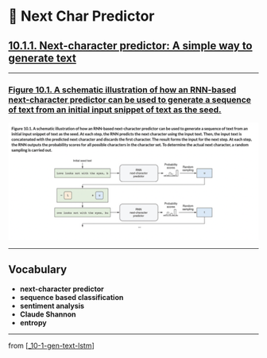 # 🦋 Next Char Predictor

## [**10.1.1.** Next-character predictor: A simple way to generate text]()

---

### [**Figure 10.1.** A schematic illustration of how an RNN-based next-character predictor can be used to generate a sequence of text from an initial input snippet of text as the seed.](https://livebook.manning.com/book/deep-learning-with-javascript/chapter-10/ch10fig01)

<img src="../../../assets/figures/Figure_10-1.png">

---

## **Vocabulary**

- <b>next-character predictor</b>
- <b>sequence based classification</b>
- <b>sentiment analysis</b>
- <b>Claude Shannon</b>
- <b>entropy</b>

<link rel="stylesheet" type="text/css" media="all" href="../../../assets/css/custom.css" />

---

from [[_10-1-gen-text-lstm]]

[//begin]: # "Autogenerated link references for markdown compatibility"
[_10-1-gen-text-lstm]: _10-1-gen-text-lstm.md "🦋 Gen Text LSTM"
[//end]: # "Autogenerated link references"

